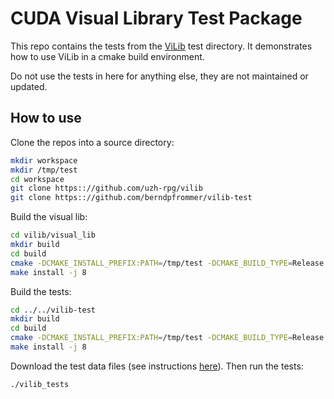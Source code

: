 # CUDA Visual Library Test Package

This repo contains the tests from the [ViLib](https://github.com/uzh-rpg/vilib) test directory.
It demonstrates how to use ViLib in a cmake build environment.

Do not use the tests in here for anything else, they are not maintained or updated.

## How to use

Clone the repos into a source directory:
```bash
mkdir workspace
mkdir /tmp/test
cd workspace
git clone https:://github.com/uzh-rpg/vilib
git clone https:://github.com/berndpfrommer/vilib-test
```

Build the visual lib:
```bash
cd vilib/visual_lib
mkdir build
cd build
cmake -DCMAKE_INSTALL_PREFIX:PATH=/tmp/test -DCMAKE_BUILD_TYPE=Release ..
make install -j 8
```

Build the tests:
```bash
cd ../../vilib-test
mkdir build
cd build
cmake -DCMAKE_INSTALL_PREFIX:PATH=/tmp/test -DCMAKE_BUILD_TYPE=Release ..
make install -j 8
```

Download the test data files (see instructions [here](https://github.com/uzh-rpg/vilib)).
Then run the tests:
```bash
./vilib_tests
```
